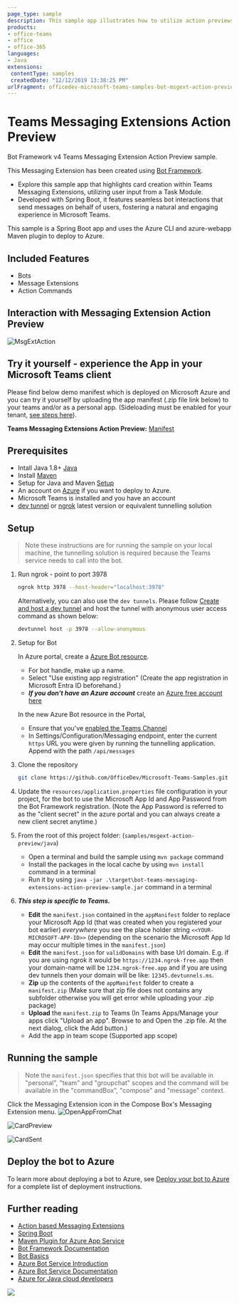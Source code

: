 ```yaml
---
page_type: sample
description: This sample app illustrates how to utilize action previews in Teams Messaging Extensions, allowing users to create cards from input in a Task Module. It showcases bot interactions that enhance user engagement by attributing messages to users.
products:
- office-teams
- office
- office-365
languages:
- Java
extensions:
 contentType: samples
 createdDate: "12/12/2019 13:38:25 PM"
urlFragment: officedev-microsoft-teams-samples-bot-msgext-action-preview-java
---
```


# Teams Messaging Extensions Action Preview

Bot Framework v4 Teams Messaging Extension Action Preview sample.

This Messaging Extension has been created using [Bot Framework](https://dev.botframework.com).
- Explore this sample app that highlights card creation within Teams Messaging Extensions, utilizing user input from a Task Module. 
- Developed with Spring Boot, it features seamless bot interactions that send messages on behalf of users, fostering a natural and engaging experience in Microsoft Teams.

This sample is a Spring Boot app and uses the Azure CLI and azure-webapp Maven plugin to deploy to Azure.

## Included Features
* Bots
* Message Extensions
* Action Commands

## Interaction with Messaging Extension Action Preview
![MsgExtAction](Images/MsgExtPreview.gif)

## Try it yourself - experience the App in your Microsoft Teams client
Please find below demo manifest which is deployed on Microsoft Azure and you can try it yourself by uploading the app manifest (.zip file link below) to your teams and/or as a personal app. (Sideloading must be enabled for your tenant, [see steps here](https://docs.microsoft.com/microsoftteams/platform/concepts/build-and-test/prepare-your-o365-tenant#enable-custom-teams-apps-and-turn-on-custom-app-uploading)).

**Teams Messaging Extensions Action Preview:** [Manifest](/samples/msgext-action-preview/csharp/demo-manifest/msgext-action-preview.zip)

## Prerequisites

- Intall Java 1.8+ [Java](https://www.oracle.com/java/technologies/downloads/#java8-windows)
- Install [Maven](https://maven.apache.org/)
- Setup for Java and Maven [Setup](Setup.md)
- An account on [Azure](https://azure.microsoft.com) if you want to deploy to Azure.
- Microsoft Teams is installed and you have an account
- [dev tunnel](https://learn.microsoft.com/en-us/azure/developer/dev-tunnels/get-started?tabs=windows) or [ngrok](https://ngrok.com/) latest version or equivalent tunnelling solution

## Setup

> Note these instructions are for running the sample on your local machine, the tunnelling solution is required because
the Teams service needs to call into the bot.

1) Run ngrok - point to port 3978

   ```bash
   ngrok http 3978 --host-header="localhost:3978"
   ```  

   Alternatively, you can also use the `dev tunnels`. Please follow [Create and host a dev tunnel](https://learn.microsoft.com/en-us/azure/developer/dev-tunnels/get-started?tabs=windows) and host the tunnel with anonymous user access command as shown below:

   ```bash
   devtunnel host -p 3978 --allow-anonymous
   ```

1) Setup for Bot

   In Azure portal, create a [Azure Bot resource](https://docs.microsoft.com/azure/bot-service/bot-service-quickstart-registration).
    - For bot handle, make up a name.
    - Select "Use existing app registration" (Create the app registration in Microsoft Entra ID beforehand.)
    - __*If you don't have an Azure account*__ create an [Azure free account here](https://azure.microsoft.com/free/)

   In the new Azure Bot resource in the Portal, 
    - Ensure that you've [enabled the Teams Channel](https://learn.microsoft.com/azure/bot-service/channel-connect-teams?view=azure-bot-service-4.0)
    - In Settings/Configuration/Messaging endpoint, enter the current `https` URL you were given by running the tunnelling application. Append with the path `/api/messages`

1) Clone the repository

    ```bash
    git clone https://github.com/OfficeDev/Microsoft-Teams-Samples.git
    ```

1) Update the `resources/application.properties` file configuration in your project, for the bot to use the Microsoft App Id and App Password from the Bot Framework registration. (Note the App Password is referred to as the "client secret" in the azure portal and you can always create a new client secret anytime.)

1) From the root of this project folder: (`samples/msgext-action-preview/java`)
    - Open a terminal and build the sample using `mvn package` command
    - Install the packages in the local cache by using `mvn install` command in a terminal
    - Run it by using `java -jar .\target\bot-teams-messaging-extensions-action-preview-sample.jar` command in a terminal

1) __*This step is specific to Teams.*__
    - **Edit** the `manifest.json` contained in the  `appManifest` folder to replace your Microsoft App Id (that was created when you registered your bot earlier) *everywhere* you see the place holder string `<<YOUR-MICROSOFT-APP-ID>>` (depending on the scenario the Microsoft App Id may occur multiple times in the `manifest.json`)
    - **Edit** the `manifest.json` for `validDomains` with base Url domain. E.g. if you are using ngrok it would be `https://1234.ngrok-free.app` then your domain-name will be `1234.ngrok-free.app` and if you are using dev tunnels then your domain will be like: `12345.devtunnels.ms`.
    - **Zip** up the contents of the `appManifest` folder to create a `manifest.zip` (Make sure that zip file does not contains any subfolder otherwise you will get error while uploading your .zip package)
    - **Upload** the `manifest.zip` to Teams (In Teams Apps/Manage your apps click "Upload an app". Browse to and Open the .zip file. At the next dialog, click the Add button.)
    - Add the app in team scope (Supported app scope)

## Running the sample

> Note the `manifest.json` specifies that this bot will be available in "personal", "team" and "groupchat" scopes and the command will be available in the     "commandBox", "compose" and "message" context.

Click the Messaging Extension icon in the Compose Box's Messaging Extension menu.
![OpenAppFromChat ](Images/OpenAppFromChat.PNG)

![CardPreview ](Images/CardPreview.PNG)

![CardSent ](Images/CardSent.PNG)

## Deploy the bot to Azure

To learn more about deploying a bot to Azure, see [Deploy your bot to Azure](https://aka.ms/azuredeployment) for a complete list of deployment instructions.

## Further reading
- [Action based Messaging Extensions](https://learn.microsoft.com/microsoftteams/platform/messaging-extensions/how-to/action-commands/define-action-command)
- [Spring Boot](https://spring.io/projects/spring-boot)
- [Maven Plugin for Azure App Service](https://github.com/microsoft/azure-maven-plugins/tree/develop/azure-webapp-maven-plugin)
- [Bot Framework Documentation](https://docs.botframework.com)
- [Bot Basics](https://docs.microsoft.com/azure/bot-service/bot-builder-basics?view=azure-bot-service-4.0)
- [Azure Bot Service Introduction](https://docs.microsoft.com/azure/bot-service/bot-service-overview-introduction?view=azure-bot-service-4.0)
- [Azure Bot Service Documentation](https://docs.microsoft.com/azure/bot-service/?view=azure-bot-service-4.0)
- [Azure for Java cloud developers](https://docs.microsoft.com/azure/java/?view=azure-java-stable)

<img src="https://pnptelemetry.azurewebsites.net/microsoft-teams-samples/samples/msgext-action-preview-java" />